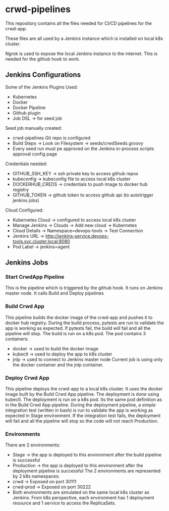 # crwd-pipelines
This repository contains all the files needed for CI/CD pipelines for the crwd-app.

These files are all used by a Jenkins instance which is installed on local k8s cluster.

Ngrok is used to expose the local Jenkins instance to the internet. This is needed for the github hook to work.

## Jenkins Configurations

Some of the Jenkins Plugins Used:
* Kubernetes
* Docker
* Docker Pipeline
* Github plugin
* Job DSL -> for seed job

Seed job manually created:
* crwd-pipelines Git repo is configured
* Build Steps -> Look on Filesystem -> seeds/crwdSeeds.groovy
* Every seed run must pe approved on the Jenkins in-process scripts approval config page

Credentials needed:
* GITHUB_SSH_KEY -> ssh private key to access github repos
* kubeconfig -> kubeconfig file to access local k8s cluster
* DOCKERHUB_CREDS -> credentials to push image to docker hub registry
* GITHUB_TOKEN -> github token to access github api (to autotrigger jenkins jobs)

Cloud Configured:
* Kubernetes Cloud -> configured to access local k8s cluster
* Manage Jenkins -> Clouds -> Add new cloud -> Kubernetes
* Cloud Details -> Namespace=devops-tools -> Test Connection
* Jenkins URL -> http://jenkins-service.devops-tools.svc.cluster.local:8080 
* Pod Label -> jenkins=agent

## Jenkins Jobs
### Start CrwdApp Pipeline
This is the pipeline which is triggered by the github hook.
It runs on Jenkins master node.
It calls Build and Deploy pipelines

### Build Crwd App
This pipeline builds the docker image of the crwd-app and pushes it to docker hub registry.
During the build process, pytests are run to validate the app is working as expected.
If pytests fail, the build will fail and all the pipeline will stop.
The build is run on a k8s pod. 
The pod contains 3 containers:
* docker -> used to build the docker image
* kubectl -> used to deploy the app to k8s cluster
* jnlp -> used to connect to Jenkins master node
Current job is using only the docker container and the jnlp container.

### Deploy Crwd App
This pipeline deploys the crwd-app to a local k8s cluster.
It uses the docker image built by the Build Crwd App pipeline.
The deployment is done using kubectl.
The deployment is run on a k8s pod. Its the same pod definition as in the Build Crwd App pipeline.
During the deployment pipeline, a simple integration test (written in bash) is run to validate the app is working as expected in Stage environment.
If the integration test fails, the deployment will fail and all the pipeline will stop so the code will not reach Production.

### Environments
There are 2 environments:
* Stage -> the app is deployed to this environment after the build pipeline is successful
* Production -> the app is deployed to this environment after the deployment pipeline is successful
The 2 environments are represented by 2 k8s namespaces:
* crwd -> Exposed on port 30111
* crwd-prod -> Exposed on port 30222
* Both environments are simulated on the same local k8s cluster as Jenkins.
From k8s perspective, each environment has 1 deployment resource and 1 service to access the ReplicaSets.






